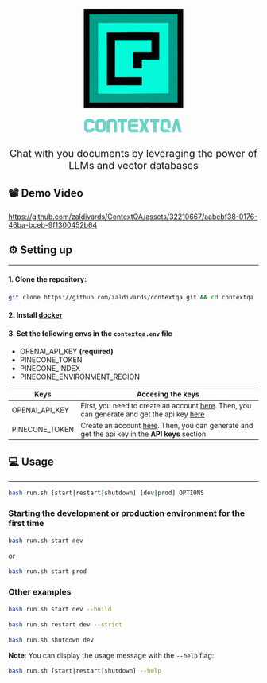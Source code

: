 <p  align="center">
   <img src="static/logo.png" width="200px" alt="SuperAGI logo" />
</p>
<p  align="center">
   <img src="static/title.png" width="200px" alt="SuperAGI logo" />
</p>

<p align="center" style="font-size: 20px">Chat with you documents by leveraging the power of LLMs and vector databases</p>

## 📽 Demo Video

https://github.com/zaldivards/ContextQA/assets/32210667/aabcbf38-0176-46ba-bceb-9f1300452b64


## ⚙️ Setting up

---

#### 1. Clone the repository:

```bash
git clone https://github.com/zaldivards/contextqa.git && cd contextqa
```

#### 2. Install [docker](https://docs.docker.com/engine/install/)

#### 3. Set the following envs in the `contextqa.env` file

- OPENAI_API_KEY  **(required)**
- PINECONE_TOKEN
- PINECONE_INDEX
- PINECONE_ENVIRONMENT_REGION



| Keys           | Accesing the keys                                                                                                                                                                                                                                                                                                                                                                 |
| ---------------- | ----------------------------------------------------------------------------------------------------------------------------------------------------------------------------------------------------------------------------------------------------------------------------------------------------------------------------------------------------------------------------------- |
| OPENAI_API_KEY | First, you need to create an account [here](https://auth0.openai.com/u/signup/identifier?state=hKFo2SBMLTJkWUFpa2dVWlBrTDdrTjdxbEp2ZGt6RmZBakdvbKFur3VuaXZlcnNhbC1sb2dpbqN0aWTZIEhleHE1SGYzQkdpMjhDM3d3dnFVZERmamF6TVpTMEpGo2NpZNkgRFJpdnNubTJNdTQyVDNLT3BxZHR3QjNOWXZpSFl6d0Q). Then, you can generate and get the api key [here](https://platform.openai.com/account/api-keys) |
| PINECONE_TOKEN | Create an account [here](https://www.pinecone.io/). Then, you can generate and get the api key in the **API keys** section                                                                                                                                                                                                                                                                   |

## 💻 Usage

---

```bash
bash run.sh [start|restart|shutdown] [dev|prod] OPTIONS
```
### Starting the development or production environment for the first time
```bash
bash run.sh start dev
```
or

```bash
bash run.sh start prod
```
### Other examples

```bash
bash run.sh start dev --build
```

```bash
bash run.sh restart dev --strict
```

```bash
bash run.sh shutdown dev
```

**Note**: You can display the usage message with the `--help` flag:

```bash
bash run.sh [start|restart|shutdown] --help
```
